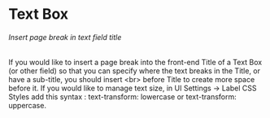 # Text Box

###### Insert page break in text field title

If you would like to insert a page break into the front-end Title of a Text Box \(or other field\) so that you can specify where the text breaks in the Title, or have a sub-title, you should insert &lt;br&gt; before Title to create more space before it. If you would like to manage text size, in UI Settings -&gt; Label CSS Styles add this syntax : text-transform: lowercase or text-transform: uppercase.



